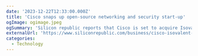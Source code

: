 ```yaml
---
date: '2023-12-22T12:33:00.000Z'
title: 'Cisco snaps up open-source networking and security start-up'
ogImage: ogimage.jpeg
ogSummary: 'Silicon republic reports that Cisco is set to acquire Isovalent, a networking and security company with headquarters in California and Zurich. The acquisition will help Cisco boost its multicloud security infrastructure'
externalUrl: 'https://www.siliconrepublic.com/business/cisco-isovalent-acquisition-open-source-security'
categories:
  - Technology
---
```

